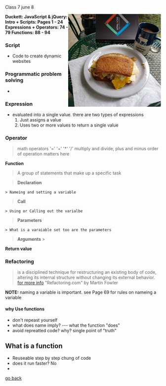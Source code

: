 Class 7 june 8

**Duckett: JavaScript & jQuery: <img src ="images/studybreaky.jpg" height="300px" align ="right">
Intro + Scripts: Pages 1 - 24
Expressions + Operators: 74 - 79
Functions: 88 - 94**


### Script
- Code to create dynamic websites

### Programmatic problem solving

- 

### Expression

- evaluated into a single value. there are two types of expressions
    1. Just assigns a value
    1. Uses two or more values to return a single value

### Operator
> math operators '=' '+' '*' '/'  multiply and divide, plus and minus 
> order of operation matters here

**Function**

> A group of statements that make up a specific task

> **Declaration**

    > Nameing and setting a variable

> **Call**

    > Using or Calling out the varialbe

> **Parameters**

    > What is a varaiable set too are the parameters

> **Arguments**
    >

**Return value**




### Refactoring

> is a disciplined technique for restructuring an existing body of code, altering its internal structure without changing its external behavior. [for more info](https://refactoring.com/) "Refactoring.com" by Martin Fowler


**NOTE:** naming a variable is important. see Page 69 for rules on nameing a variable

#### why Use functions
- don't repeast yourself
- what does name imply? --- what the function "does"
- avoid repreatted code?  why? single point of "truth"

## What is a function
- Reuseable step by step chung of code
- does it run faster? No
- 

[go back](README.md)